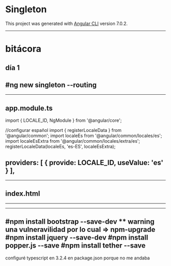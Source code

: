# Singleton

This project was generated with [Angular CLI](https://github.com/angular/angular-cli) version 7.0.2.
****************************************************************
# bitácora
## día 1

#ng new singleton --routing
----------------------------------------------------------------
----------------------------------------------------------------
app.module.ts
----------------------------------------------------------------
import { LOCALE_ID, NgModule } from '@angular/core';

//configurar español
import { registerLocaleData } from '@angular/common';
import localeEs from '@angular/common/locales/es';
import localeEsExtra from '@angular/common/locales/extra/es';
registerLocaleData(localeEs, 'es-ES', localeEsExtra);



  providers: [
    { provide: LOCALE_ID, useValue: 'es' }
  ],
-----------------------------------------------------------------
-----------------------------------------------------------------
index.html
-----------------------------------------------------------------



<html lang="es">



-----------------------------------------------------------------
-----------------------------------------------------------------
#npm install bootstrap --save-dev
** warning una vulneravilidad por lo cual => npm-upgrade
#npm install jquery --save-dev
#npm install popper.js --save
#npm install tether --save
-----------------------------------------------------------------
configuré typescript en 3.2.4 en package.json porque no me andaba
